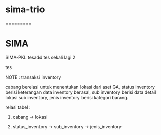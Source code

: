 
# sima-trio
=========
# SIMA
SIMA-PKL tesadd 
tes sekali lagi 2

tes


NOTE :
transaksi inventory

cabang berelasi untuk menentukan lokasi dari aset GA, status inventory berisi keterangan data inventory berasal, sub inventory berisi data detail lokasi sub inventory, jenis inventory berisi kategori barang.

relasi tabel :

1. cabang -> lokasi

2. status_inventory -> sub_inventory -> jenis_inventory